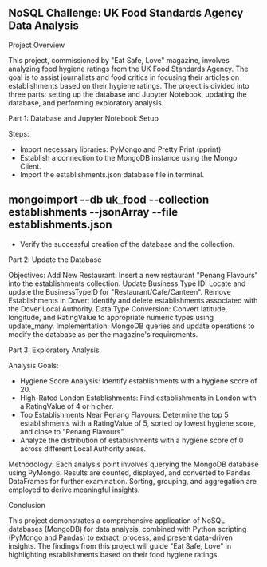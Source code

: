 ## NoSQL Challenge: UK Food Standards Agency Data Analysis

Project Overview

This project, commissioned by "Eat Safe, Love" magazine, involves analyzing food hygiene ratings from the UK Food Standards Agency. The goal is to assist journalists and food critics in focusing their articles on establishments based on their hygiene ratings. The project is divided into three parts: setting up the database and Jupyter Notebook, updating the database, and performing exploratory analysis.

Part 1: Database and Jupyter Notebook Setup

Steps:
- Import necessary libraries: PyMongo and Pretty Print (pprint)
- Establish a connection to the MongoDB instance using the Mongo Client.
- Import the establishments.json database file in terminal.
## mongoimport --db uk_food --collection establishments --jsonArray --file establishments.json
- Verify the successful creation of the database and the collection.


Part 2: Update the Database

Objectives:
Add New Restaurant: Insert a new restaurant "Penang Flavours" into the establishments collection.
Update Business Type ID: Locate and update the BusinessTypeID for "Restaurant/Cafe/Canteen".
Remove Establishments in Dover: Identify and delete establishments associated with the Dover Local Authority.
Data Type Conversion: Convert latitude, longitude, and RatingValue to appropriate numeric types using update_many.
Implementation:
MongoDB queries and update operations to modify the database as per the magazine's requirements.

Part 3: Exploratory Analysis

Analysis Goals:
- Hygiene Score Analysis: Identify establishments with a hygiene score of 20.
- High-Rated London Establishments: Find establishments in London with a RatingValue of 4 or higher.
- Top Establishments Near Penang Flavours: Determine the top 5 establishments with a RatingValue of 5, sorted by lowest hygiene score, and close to "Penang Flavours".
- Analyze the distribution of establishments with a hygiene score of 0 across different Local Authority areas.

Methodology:
Each analysis point involves querying the MongoDB database using PyMongo.
Results are counted, displayed, and converted to Pandas DataFrames for further examination.
Sorting, grouping, and aggregation are employed to derive meaningful insights.


Conclusion

This project demonstrates a comprehensive application of NoSQL databases (MongoDB) for data analysis, combined with Python scripting (PyMongo and Pandas) to extract, process, and present data-driven insights. The findings from this project will guide "Eat Safe, Love" in highlighting establishments based on their food hygiene ratings.
